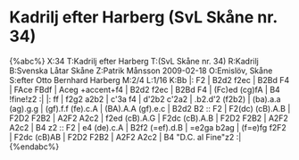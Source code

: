 # Kadrilj efter Harberg (SvL Skåne nr. 34)

{%abc%}
X:34
T:Kadrilj efter Harberg
T:(SvL Skåne nr. 34)
R:Kadrilj
B:Svenska Låtar Skåne
Z:Patrik Månsson 2009-02-18
O:Emislöv, Skåne
S:efter Otto Bernhard Harberg
M:2/4
L:1/16
K:Bb
|: F2 | B2d2 f2ec | B2Bd F4 | FAce FBdf | Aceg +accent+f4 |
B2d2 f2ec | B2Bd F4 | (Fc)ed (cg)fA | B4 !fine!z2 :|
|: ff | f2g2 a2b2 | c'3a f4 | d'2b2 c'2a2 | .b2.d'2 (f2b2) | (ba).a.a (ag).g.g |
(gf).f.f (fe).c.A | (BA).A.A (gf).e.c | B2d2 B2 :: F2 | F2(dc) (cB).A.B |
F2D2 F2B2 | A2F2 A2c2 | f2ed (cB).A.G | F2dc (cB).A.B | F2D2 F2B2 |
A2F2 A2c2 | B4 z2 :: F2 | e4 (de).c.A | B2f2  (=ef).d.B | =e2ga b2ag |
(f=e)fg f2F2 | F2dc (cB)AB | F2D2 F2B2 | A2F2 A2c2 | B4 "D.C. al Fine"z2 :|
{%endabc%}
